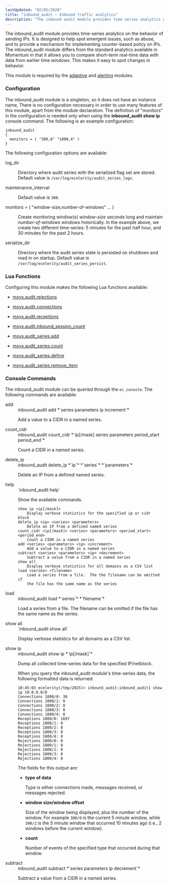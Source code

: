 ```yaml
---
lastUpdated: "02/05/2020"
title: "inbound_audit – Inbound traffic analytics"
description: "The inbound audit module provides time series analytics on the behavior of sending I Ps It is designed to help spot emergent issues such as abuse and to provide a mechanism for implementing counter based policy on I Ps The inbound audit module differs from the standard analytics available in..."
---
```


<a name="idp21866176"></a> 

The inbound_audit module provides time-series analytics on the behavior of sending IPs. It is designed to help spot emergent issues, such as abuse, and to provide a mechanism for implementing counter-based policy on IPs. The inbound_audit module differs from the standard analytics available in Momentum in that it allows you to compare short-term real-time data with data from earlier time windows. This makes it easy to spot changes in behavior.

This module is required by the [adaptive](/momentum/4/modules/4-adaptive) and [alerting](/momentum/4/modules/alerting) modules.

### <a name="idp21871760"></a> Configuration

The inbound_audit module is a singleton, so it does not have an instance name, There is no configuration necessary in order to use many features of this module, apart from the module declaration. The definition of "monitors" in the configuration is needed only when using the **inbound_audit show ip**         console command. The following is an example configuration:

<a name="example.inbound_audit.3"></a> 


```
inbound_audit
{
  monitors = ( "300,6" "1800,4" )
}
```

The following configuration options are available:

<dl class="variablelist">

<dt>log_dir</dt>

<dd>

Directory where audit series with the serialized flag set are stored. Default value is `/var/log/ecelerity/audit_series_logs`.

</dd>

<dt>maintenance_interval</dt>

<dd>

Default value is `300`.

</dd>

<dt>monitors = ( "window-size,number-of-windows" ... )</dt>

<dd>

Create monitoring window(s) *window-size* seconds long and maintain *number-of-windows* windows historically. In the example above, we create two different time-series: 5 minutes for the past half hour, and 30 minutes for the past 2 hours.

</dd>

<dt>serialize_dir</dt>

<dd>

Directory where the audit series state is persisted on shutdown and read in on startup. Default value is `/var/log/ecelerity/audit_series_persist`.

</dd>

</dl>

### <a name="idp21887536"></a> Lua Functions

Configuring this module makes the following Lua functions available:

*   [msys.audit.rejections](/momentum/4/lua/ref-msys-audit-rejections)

*   [msys.audit.connections](/momentum/4/lua/ref-msys-audit-connections)

*   [msys.audit.receptions](/momentum/4/lua/ref-msys-audit-receptions)

*   [msys.audit.inbound_session_count](/momentum/4/lua/ref-msys-audit-inbound-session-count)

*   [msys.audit_series.add](/momentum/4/lua/ref-msys-audit-series-add)

*   [msys.audit_series.count](/momentum/4/lua/ref-msys-audit-series-count)

*   [msys.audit_series.define](/momentum/4/lua/ref-msys-audit-series-define)

*   [msys.audit_series.remove_item](/momentum/4/lua/ref-msys-audit-series-remove-item)

### <a name="modules.inbound_audit.console"></a> Console Commands

The inbound_audit module can be queried through the `ec_console`. The following commands are available:

<dl class="variablelist">

<dt>add</dt>

<dd>inbound_audit add *`series parameters ip increment`*

Add a value to a CIDR in a named series.

</dd>

<dt>count_cidr</dt>

<dd>inbound_audit count_cidr *`ip[/mask] series parameters period_start period_end`*

Count a CIDR in a named series.

</dd>

<dt>delete_ip</dt>

<dd>inbound_audit delete_ip *`ip`* *`series`* *`parameters`*

Delete an IP from a defined named series.

</dd>

<dt>help</dt>

<dd>`inbound_audit help`

Show the available commands.

```
show ip <ip[/mask]>
    Display verbose statistics for the specified ip or cidr block
delete_ip <ip> <series> <parameters>
    Delete an IP from a defined named series
count_cidr <ip[/mask]> <series> <parameters> <period_start> <period_end>
    Count a CIDR in a named series
add <series> <parameters> <ip> <increment>
    Add a value to a CIDR in a named series
subtract <series> <parameters> <ip> <decrement>
    Subtract a value from a CIDR in a named series
show all
    Display verbose statistics for all domains as a CSV list
load <series> <filename>
    Load a series from a file.  The the filename can be omitted if
    the file has the same name as the series
```
</dd>

<dt>load</dt>

<dd>inbound_audit load *`series`* *`filename`*

Load a series from a file. The filename can be omitted if the file has the same name as the series.

</dd>

<dt>show all</dt>

<dd>`inbound_audit show all`

Display verbose statistics for all domains as a CSV list.

</dd>

<dt>show ip</dt>

<dd>inbound_audit show ip *`ip[/mask]`*

Dump all collected time-series data for the specified IP/netblock.

When you query the inbound_audit module's time-series data, the following formatted data is returned:

```
10:45:03 ecelerity(/tmp/2025)> inbound_audit:inbound_audit1 show ip 10.0.0.0/8
Connections 1800/0: 30
Connections 1800/1: 0
Connections 1800/2: 0
Connections 1800/3: 0
Connections 1800/4: 0
Receptions 1800/0: 1697
Receptions 1800/1: 0
Receptions 1800/2: 0
Receptions 1800/3: 0
Receptions 1800/4: 0
Rejections 1800/0: 0
Rejections 1800/1: 0
Rejections 1800/2: 0
Rejections 1800/3: 0
Rejections 1800/4: 0
```

The fields for this output are:

*   **type of data** 

    Type is either connections made, messages received, or messages rejected.

*   **window size/window offset** 

    Size of the window being displayed, plus the number of the window. For example `300/0` is the current 5 minute window, while `300/2` is the 5 minute window that occurred 10 minutes ago (i.e., 2 windows before the current window).

*   **count**

    Number of events of the specified type that occurred during that window.

</dd>

<dt>subtract</dt>

<dd>inbound_audit subtract *`series parameters ip decrement`*

Subtract a value from a CIDR in a named series.

</dd>

</dl>